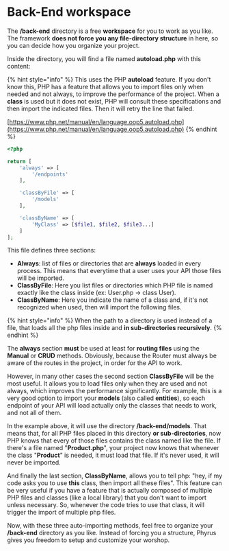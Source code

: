 # Back-End workspace

The **/back-end** directory is a free **workspace** for you to work as you like. The framework **does not force you any file-directory structure** in here, so you can decide how you organize your project.

Inside the directory, you will find a file named **autoload.php** with this content:

{% hint style="info" %}
This uses the PHP **autoload** feature. If you don't know this, PHP has a feature that allows you to import files only when needed and not always, to improve the performance of the project. When a **class** is used but it does not exist, PHP will consult these specifications and then import the indicated files. Then it will retry the line that failed.

[https://www.php.net/manual/en/language.oop5.autoload.php](https://www.php.net/manual/en/language.oop5.autoload.php)
{% endhint %}

```php
<?php

return [
    'always' => [
        '/endpoints'
    ],

    'classByFile' => [
        '/models'
    ],

    'classByName' => [
        'MyClass' => [$file1, $file2, $file3...]
    ]
];
```

This file defines three sections:

* **Always**: list of files or directories that are **always** loaded in every process. This means that everytime that a user uses your API those files will be imported.
* **ClassByFile**: Here you list files or directories which PHP file is named exactly like the class inside (ex: User.php -> class User).
* **ClassByName**: Here you indicate the name of a class and, if it's not recognized when used, then will import the following files.

{% hint style="info" %}
When the path to a directory is used instead of a file, that loads all the php files inside and **in sub-directories recursively**.
{% endhint %}

The **always** section **must** be used at least for **routing files** using the **Manual** or **CRUD** methods. Obviously, because the Router must always be aware of the routes in the project, in order for the API to work.

However, in many other cases the second section **ClassByFile** will be the most useful. It allows you to load files only when they are used and not always, which improves the performance significantly. For example, this is a very good option to import your **models** (also called **entities**), so each endpoint of your API will load actually only the classes that needs to work, and not all of them.

In the example above, it will use the directory **/back-end/models**. That means that, for all PHP files placed in this directory **or sub-directories**, now PHP knows that every of those files contains the class named like the file. If there's a file named "**Product.php**", your project now knows that whenever the class "**Product**" is needed, it must load that file. If it's never used, it will never be imported.

And finally the last section, **ClassByName**, allows you to tell php: "hey, if my code asks you to use **this** class, then import all these files". This feature can be very useful if you have a feature that is actually composed of multiple PHP files and classes (like a local library) that you don't want to import unless necessary. So, whenever the code tries to use that class, it will trigger the import of multiple php files.

Now, with these three auto-importing methods, feel free to organize your **/back-end** directory as you like. Instead of forcing you a structure, Phyrus gives you freedom to setup and customize your worshop.
